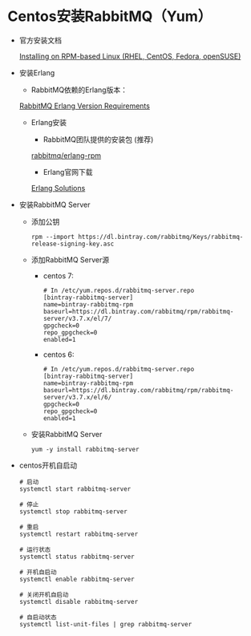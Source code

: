 # Centos安装RabbitMQ（Yum）

* 官方安装文档

    [Installing on RPM-based Linux (RHEL, CentOS, Fedora, openSUSE)](http://www.rabbitmq.com/install-rpm.html)

* 安装Erlang

    * RabbitMQ依赖的Erlang版本：

    [RabbitMQ Erlang Version Requirements](https://www.rabbitmq.com/which-erlang.html)

    * Erlang安装

        * RabbitMQ团队提供的安装包 (推荐)

        [rabbitmq/erlang-rpm](https://github.com/rabbitmq/erlang-rpm)

        * Erlang官网下载

        [Erlang Solutions](https://www.erlang-solutions.com/resources/download.html)

* 安装RabbitMQ Server

    * 添加公钥

        ```
        rpm --import https://dl.bintray.com/rabbitmq/Keys/rabbitmq-release-signing-key.asc
        ```

    * 添加RabbitMQ Server源

        * centos 7:

            ```
            # In /etc/yum.repos.d/rabbitmq-server.repo
            [bintray-rabbitmq-server]
            name=bintray-rabbitmq-rpm
            baseurl=https://dl.bintray.com/rabbitmq/rpm/rabbitmq-server/v3.7.x/el/7/
            gpgcheck=0
            repo_gpgcheck=0
            enabled=1
            ```

        * centos 6:

            ```
            # In /etc/yum.repos.d/rabbitmq-server.repo
            [bintray-rabbitmq-server]
            name=bintray-rabbitmq-rpm
            baseurl=https://dl.bintray.com/rabbitmq/rpm/rabbitmq-server/v3.7.x/el/6/
            gpgcheck=0
            repo_gpgcheck=0
            enabled=1
            ```

    * 安装RabbitMQ Server

        ```
        yum -y install rabbitmq-server
        ```

* centos开机自启动

    ```
    # 启动
    systemctl start rabbitmq-server

    # 停止
    systemctl stop rabbitmq-server

    # 重启
    systemctl restart rabbitmq-server

    # 运行状态
    systemctl status rabbitmq-server

    # 开机自启动
    systemctl enable rabbitmq-server

    # 关闭开机自启动
    systemctl disable rabbitmq-server

    # 自启动状态
    systemctl list-unit-files | grep rabbitmq-server
    ```

